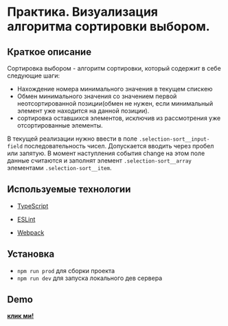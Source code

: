 # Практика. Визуализация алгоритма сортировки выбором.

## Краткое описание
Сортировка выбором - алгоритм сортировки, который содержит в себе следующие шаги:
* Нахождение номера минимального значения в текущем спискею
* Обмен минимального значения со значением первой неотсортированной позиции(обмен не нужен, если минимальный элемент уже находится на данной позиции).
* сортировка оставшихся элементов, исключив из рассмотрения уже отсортированные элементы.

В текущей реализации нужно ввести в поле <code>.selection-sort__input-field</code> последовательность чисел. Допускается вводить через пробел или запятую. В момент наступления события change на этом поле данные считаются и заполнят элемент <code>.selection-sort__array</code> элементами <code>.selection-sort__item</code>.

## Используемые технологии

* [TypeScript](https://www.typescriptlang.org/ "TypeScript is a typed superset of JavaScript that compiles to plain JavaScript.")

* [ESLint](https://eslint.org/ "Find and fix problems in your JavaScript code")

* [Webpack](https://webpack.js.org/ "Webpack is a module bundler. Its main purpose is to bundle JavaScript files for usage in a browser, yet it is also capable of transforming, bundling, or packaging")

## Установка 
* <code>npm run prod</code> для сборки проекта
* <code>npm run dev</code> для запуска локального дев сервера

## Demo
**[клик ми!](https://olegkoryakov.github.io/practice/dist/)**